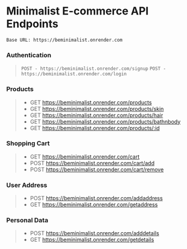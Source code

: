 # Minimalist E-commerce API Endpoints 

`Base URL: https://beminimalist.onrender.com`
### Authentication
> `POST - https://beminimalist.onrender.com/signup`
> `POST - https://beminimalist.onrender.com/login`
### Products
> * GET https://beminimalist.onrender.com/products
> * GET https://beminimalist.onrender.com/products/skin
> * GET https://beminimalist.onrender.com/products/hair
> * GET https://beminimalist.onrender.com/products/bathnbody
> * GET https://beminimalist.onrender.com/products/:id
### Shopping Cart
> * GET https://beminimalist.onrender.com/cart
> * POST https://beminimalist.onrender.com/cart/add
> * POST https://beminimalist.onrender.com/cart/remove
### User Address
> * POST https://beminimalist.onrender.com/addaddress
> * GET https://beminimalist.onrender.com/getaddress
### Personal Data
> * POST https://beminimalist.onrender.com/adddetails
> * GET https://beminimalist.onrender.com/getdetails
